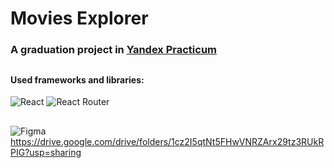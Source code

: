 # Movies Explorer

### A graduation project in [Yandex Practicum](https://practicum.yandex.ru/)

##

#### Used frameworks and libraries:

![React](https://img.shields.io/badge/react-%2320232a.svg?style=for-the-badge&logo=react&logoColor=%2361DAFB) ![React Router](https://img.shields.io/badge/React_Router-CA4245?style=for-the-badge&logo=react-router&logoColor=white)

##
![Figma](https://img.shields.io/badge/figma-%23F24E1E.svg?style=for-the-badge&logo=figma&logoColor=white)  
https://drive.google.com/drive/folders/1cz2I5qtNt5FHwVNRZArx29tz3RUkRPIG?usp=sharing
